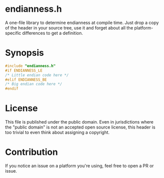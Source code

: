# endianness.h

A one-file library to determine endianness at compile time.
Just drop a copy of the header in your source tree, use it
and forget about all the platform-specific differences to
get a definition.

# Synopsis

```C
#include "endianness.h"
#if ENDIANNESS_LE
/* Little endian code here */
#elif ENDIANNESS_BE
/* Big endian code here */
#endif
```

# License

This file is published under the public domain.
Even in jurisdictions where the "public domain" is not an
accepted open source license, this header is too trivial
to even think about assigning a copyright.

# Contribution

If you notice an issue on a platform you're using, feel
free to open a PR or issue.
